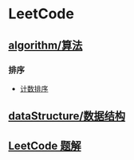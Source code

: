 # LeetCode

## [algorithm/算法](docs/algo/0.md)
### 排序
+ [计数排序](docs/algo/sorting/counting-sort.md)

## [dataStructure/数据结构](docs/ds/0.md)

## [LeetCode 题解](problemset/index.md)


